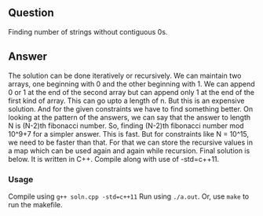 ## Question
Finding number of strings without contiguous 0s.
	
## Answer
The solution can be done iteratively or recursively. We can maintain two arrays, one beginning with 0 and the other beginning with 1. We can append 0 or 1 at the end of the second array but can append only 1 at the end of the first kind of array. This can go upto a length of n.
But this is an expensive solution. And for the given constraints we have to find something better.
On looking at the pattern of the answers, we can say that the answer to length N is (N-2)th fibonacci number.
So, finding (N-2)th fibonacci number mod 10^9+7 for a simpler answer.
This is fast.
But for constraints like N = 10^15, we need to be faster than that. For that we can store the recursive values in a map which can be used again and again while recursion.
Final solution is below. It is written in C++. Compile along with use of -std=c++11.


### Usage

Compile using ```g++ soln.cpp -std=c++11```
Run using ```./a.out```.
Or, use ```make``` to run the makefile.
